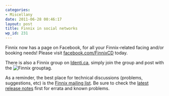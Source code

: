 ```yaml
---
categories:
- Miscellany
date: 2011-06-28 00:46:17
layout: post
title: Finnix in social networks
wp_id: 231
---
```

Finnix now has a page on Facebook, for all your Finnix-related facing and/or booking needs! Please visit [facebook.com/FinnixCD](http://www.facebook.com/FinnixCD) today.

There is also a Finnix group on [Identi.ca](http://identi.ca/group/finnix), simply join the group and post with the ![Finnix](http://identi.ca/group/finnix) grouptag.

As a reminder, the best place for technical discussions (problems, suggestions, etc) is the [Finnix mailing list](http://lists.colobox.com/cgi-bin/mailman/listinfo/finnix). Be sure to check the [latest release notes](https://www.finnix.org/Finnix_release_notes) first for errata and known problems.

